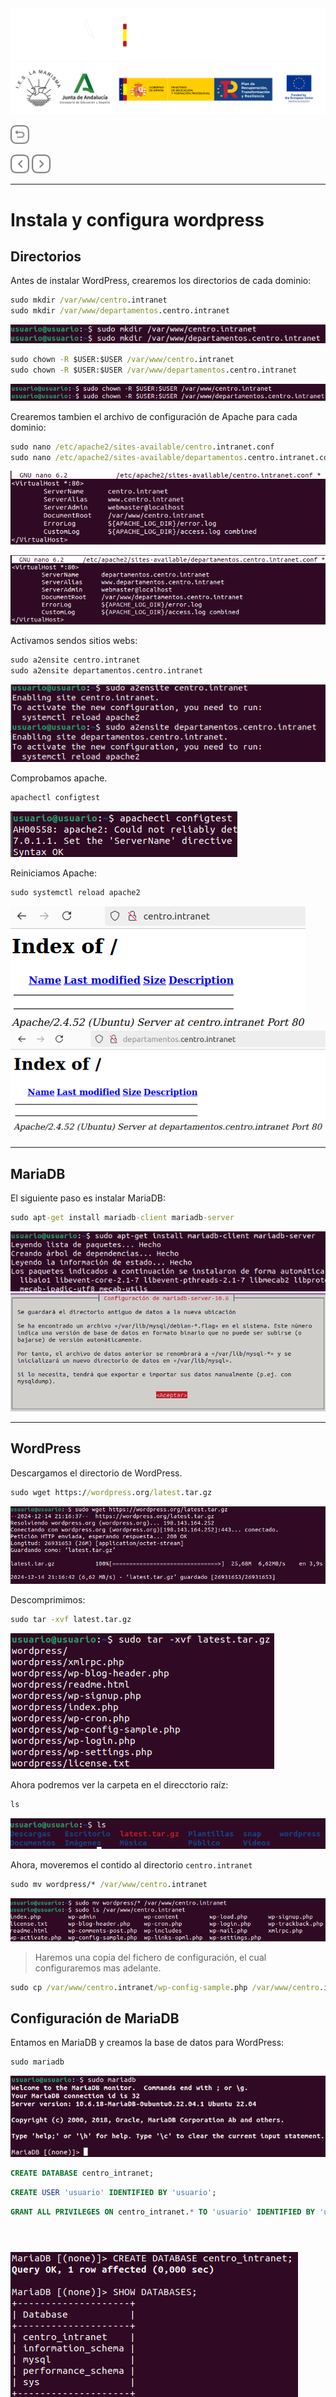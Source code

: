 <p style="text-aling:center;height:100px"></p>

![](/md/res/_bannerD.png#gh-dark-mode-only)
![](/md/res/_bannerL.png#gh-light-mode-only)

<a href="/README.md"><img src="/md/res/_back.svg" width="30"></a>

<a href="/md/2.md"><img src="/md/res/_arrow_r.svg" width="30"></a>
<a href="/md/4.md"><img src="/md/res/_arrow.svg" width="30"></a>

---

# Instala y configura wordpress

## Directorios

Antes de instalar WordPress, crearemos los directorios de cada dominio:

``` cmd
sudo mkdir /var/www/centro.intranet
sudo mkdir /var/www/departamentos.centro.intranet
```

![](/md/res/img/11.png)

``` cmd
sudo chown -R $USER:$USER /var/www/centro.intranet
sudo chown -R $USER:$USER /var/www/departamentos.centro.intranet
```

![](/md/res/img/12.png)

Crearemos tambien el archivo de configuración de Apache para cada dominio:

``` cmd
sudo nano /etc/apache2/sites-available/centro.intranet.conf
sudo nano /etc/apache2/sites-available/departamentos.centro.intranet.conf
```

![](/md/res/img/13.png)

![](/md/res/img/14.png)

Activamos sendos sitios webs:

``` cmd
sudo a2ensite centro.intranet
sudo a2ensite departamentos.centro.intranet
```

![](/md/res/img/15.png)

Comprobamos apache.

``` cmd
apachectl configtest
```

![](/md/res/img/16.png)


Reiniciamos Apache:

``` cmd
sudo systemctl reload apache2
```

![](/md/res/img/17.png)
![](/md/res/img/18.png)

---

## MariaDB

El siguiente paso es instalar MariaDB:

``` cmd
sudo apt-get install mariadb-client mariadb-server
```

![](/md/res/img/19.png)
![](/md/res/img/20.png)

---

## WordPress 

Descargamos el directorio de WordPress.

``` cmd
sudo wget https://wordpress.org/latest.tar.gz
```

![](/md/res/img/21.png)

Descomprimimos:

``` cmd
sudo tar -xvf latest.tar.gz
```

![](/md/res/img/22.png)

Ahora podremos ver la carpeta en el direcctorio raíz:

``` cmd
ls
```

![](/md/res/img/23.png)

Ahora, moveremos el contido al directorio `centro.intranet`

``` cmd
sudo mv wordpress/* /var/www/centro.intranet
```

![](/md/res/img/24.png)

> Haremos una copia del fichero de configuración, el cual configuraremos mas adelante.

``` cmd
sudo cp /var/www/centro.intranet/wp-config-sample.php /var/www/centro.intranet/wp-config.php
```

## Configuración de MariaDB

Entamos en MariaDB y creamos la base de datos para WordPress:

``` cmd
sudo mariadb
```

![](/md/res/img/25.png)

``` sql
CREATE DATABASE centro_intranet;
```
``` sql
CREATE USER 'usuario' IDENTIFIED BY 'usuario';
```
``` sql
GRANT ALL PRIVILEGES ON centro_intranet.* TO 'usuario' IDENTIFIED BY 'usuario';
```
``` sql
```
``` sql
```
``` sql
```

![](/md/res/img/26.png)
